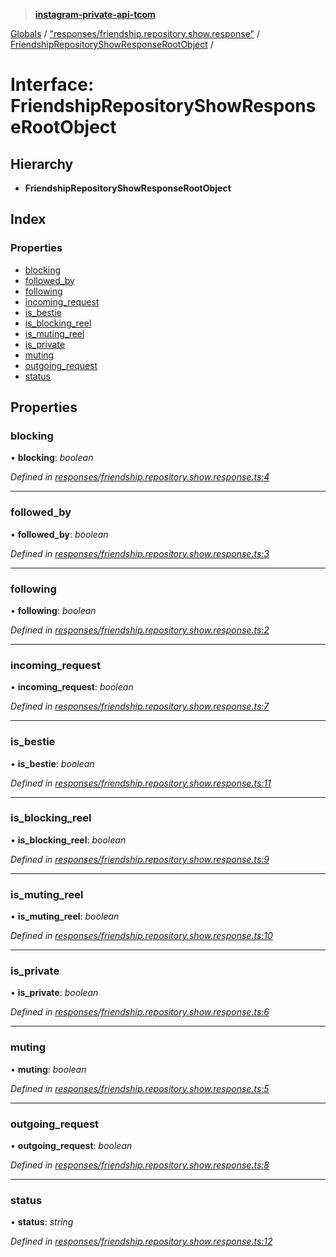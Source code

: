 > **[instagram-private-api-tcom](../README.md)**

[Globals](../README.md) / ["responses/friendship.repository.show.response"](../modules/_responses_friendship_repository_show_response_.md) / [FriendshipRepositoryShowResponseRootObject](_responses_friendship_repository_show_response_.friendshiprepositoryshowresponserootobject.md) /

# Interface: FriendshipRepositoryShowResponseRootObject

## Hierarchy

* **FriendshipRepositoryShowResponseRootObject**

## Index

### Properties

* [blocking](_responses_friendship_repository_show_response_.friendshiprepositoryshowresponserootobject.md#blocking)
* [followed_by](_responses_friendship_repository_show_response_.friendshiprepositoryshowresponserootobject.md#followed_by)
* [following](_responses_friendship_repository_show_response_.friendshiprepositoryshowresponserootobject.md#following)
* [incoming_request](_responses_friendship_repository_show_response_.friendshiprepositoryshowresponserootobject.md#incoming_request)
* [is_bestie](_responses_friendship_repository_show_response_.friendshiprepositoryshowresponserootobject.md#is_bestie)
* [is_blocking_reel](_responses_friendship_repository_show_response_.friendshiprepositoryshowresponserootobject.md#is_blocking_reel)
* [is_muting_reel](_responses_friendship_repository_show_response_.friendshiprepositoryshowresponserootobject.md#is_muting_reel)
* [is_private](_responses_friendship_repository_show_response_.friendshiprepositoryshowresponserootobject.md#is_private)
* [muting](_responses_friendship_repository_show_response_.friendshiprepositoryshowresponserootobject.md#muting)
* [outgoing_request](_responses_friendship_repository_show_response_.friendshiprepositoryshowresponserootobject.md#outgoing_request)
* [status](_responses_friendship_repository_show_response_.friendshiprepositoryshowresponserootobject.md#status)

## Properties

###  blocking

• **blocking**: *boolean*

*Defined in [responses/friendship.repository.show.response.ts:4](https://github.com/cuonglnhust/instagram-private-api-tcom/blob/3e16058/src/responses/friendship.repository.show.response.ts#L4)*

___

###  followed_by

• **followed_by**: *boolean*

*Defined in [responses/friendship.repository.show.response.ts:3](https://github.com/cuonglnhust/instagram-private-api-tcom/blob/3e16058/src/responses/friendship.repository.show.response.ts#L3)*

___

###  following

• **following**: *boolean*

*Defined in [responses/friendship.repository.show.response.ts:2](https://github.com/cuonglnhust/instagram-private-api-tcom/blob/3e16058/src/responses/friendship.repository.show.response.ts#L2)*

___

###  incoming_request

• **incoming_request**: *boolean*

*Defined in [responses/friendship.repository.show.response.ts:7](https://github.com/cuonglnhust/instagram-private-api-tcom/blob/3e16058/src/responses/friendship.repository.show.response.ts#L7)*

___

###  is_bestie

• **is_bestie**: *boolean*

*Defined in [responses/friendship.repository.show.response.ts:11](https://github.com/cuonglnhust/instagram-private-api-tcom/blob/3e16058/src/responses/friendship.repository.show.response.ts#L11)*

___

###  is_blocking_reel

• **is_blocking_reel**: *boolean*

*Defined in [responses/friendship.repository.show.response.ts:9](https://github.com/cuonglnhust/instagram-private-api-tcom/blob/3e16058/src/responses/friendship.repository.show.response.ts#L9)*

___

###  is_muting_reel

• **is_muting_reel**: *boolean*

*Defined in [responses/friendship.repository.show.response.ts:10](https://github.com/cuonglnhust/instagram-private-api-tcom/blob/3e16058/src/responses/friendship.repository.show.response.ts#L10)*

___

###  is_private

• **is_private**: *boolean*

*Defined in [responses/friendship.repository.show.response.ts:6](https://github.com/cuonglnhust/instagram-private-api-tcom/blob/3e16058/src/responses/friendship.repository.show.response.ts#L6)*

___

###  muting

• **muting**: *boolean*

*Defined in [responses/friendship.repository.show.response.ts:5](https://github.com/cuonglnhust/instagram-private-api-tcom/blob/3e16058/src/responses/friendship.repository.show.response.ts#L5)*

___

###  outgoing_request

• **outgoing_request**: *boolean*

*Defined in [responses/friendship.repository.show.response.ts:8](https://github.com/cuonglnhust/instagram-private-api-tcom/blob/3e16058/src/responses/friendship.repository.show.response.ts#L8)*

___

###  status

• **status**: *string*

*Defined in [responses/friendship.repository.show.response.ts:12](https://github.com/cuonglnhust/instagram-private-api-tcom/blob/3e16058/src/responses/friendship.repository.show.response.ts#L12)*